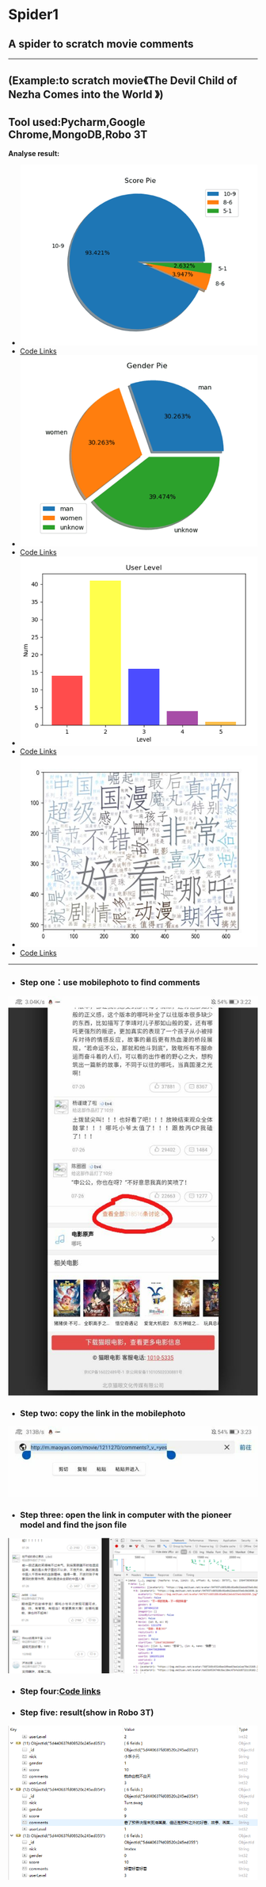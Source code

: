 # Spider1
## A spider to scratch movie comments
---
**(Example:to scratch movie《The Devil Child of Nezha Comes into the World 》)**
---
Tool used:Pycharm,Google Chrome,MongoDB,Robo 3T
---
**Analyse result:**
- ![score](https://github.com/Flygip/Spider1/blob/master/instruct_picture/score.png)
- [Code Links](https://github.com/Flygip/Spider1/blob/master/score.py)
- ![gender](https://github.com/Flygip/Spider1/blob/master/instruct_picture/gender.png)
- [Code Links](https://github.com/Flygip/Spider1/blob/master/gender.py)
- ![level](https://github.com/Flygip/Spider1/blob/master/instruct_picture/level.png)
- [Code Links](https://github.com/Flygip/Spider1/blob/master/level.py)
- ![comments](https://github.com/Flygip/Spider1/blob/master/instruct_picture/comments.jpg)
- [Code Links](https://github.com/Flygip/Spider1/blob/master/comments.py)

---
- ### **Step one**：use mobilephoto to find comments
![step_one](https://github.com/Flygip/Spider1/blob/master/instruct_picture/step_one.jpg)

- ### **Step two**: copy the link in the mobilephoto
![step_two](https://github.com/Flygip/Spider1/blob/master/instruct_picture/step_two.jpg)

- ### **Step three**: open the link in computer with the pioneer model and find the json file
![step_three](https://github.com/Flygip/Spider1/blob/master/instruct_picture/step_three.png)

- ### **Step four**:[Code links](https://github.com/Flygip/Spider1/blob/master/scrapy_comments.py)

- ### **Step five**: result(show in Robo 3T)
![step_four](https://github.com/Flygip/Spider1/blob/master/instruct_picture/step_four.png)
